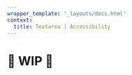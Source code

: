 ```yaml
---
wrapper_template: '_layouts/docs.html'
context:
  title: Textarea | Accessibility
---
```


# 🚧 WIP 🚧
